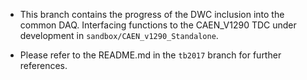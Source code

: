 * This branch contains the progress of the DWC inclusion into the common DAQ. 
Interfacing functions to the CAEN_V1290 TDC under development in ```sandbox/CAEN_v1290_Standalone```.

* Please refer to the README.md in the ```tb2017``` branch for further references.